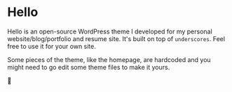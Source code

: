 Hello
===

Hello is an open-source WordPress theme I developed for my personal website/blog/portfolio and resume site. It's built on top of `underscores`. Feel free to use it for your own site.

Some pieces of the theme, like the homepage, are hardcoded and you might need to go edit some theme files to make it yours.

🖖
